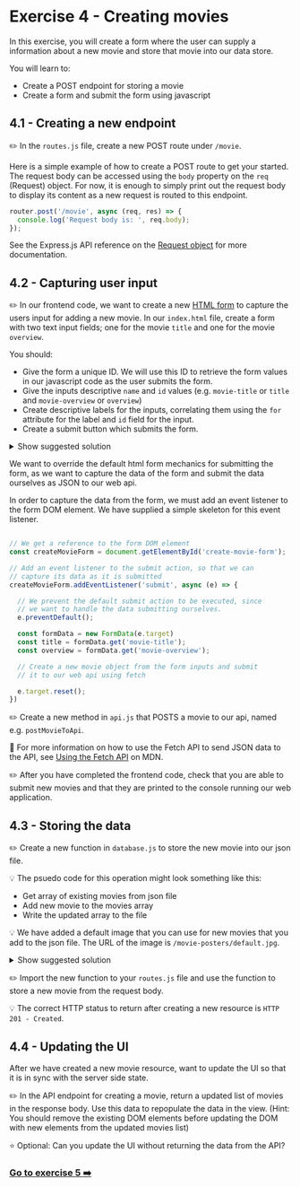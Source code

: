 # Exercise 4 - Creating movies

In this exercise, you will create a form where the user can supply a information about a new movie and store that movie into our data store. 

You will learn to:
- Create a POST endpoint for storing a movie 
- Create a form and submit the form using javascript

## 4.1 - Creating a new endpoint

:pencil2: In the `routes.js` file, create a new POST route under `/movie`.

Here is a simple example of how to create a POST route to get your started. The request body can be accessed using the `body` property on the `req` (Request) object. For now, it is enough to simply print out the request body to display its content as a new request is routed to this endpoint.
  
```javascript
router.post('/movie', async (req, res) => {
  console.log('Request body is: ', req.body);
});
```

See the Express.js API reference on the [Request object](https://expressjs.com/en/4x/api.html#req) for more documentation.

## 4.2 - Capturing user input

:pencil2: In our frontend code, we want to create a new [HTML form](https://developer.mozilla.org/en-US/docs/Learn/Forms) to capture the users input for adding a new movie.
In our `index.html` file, create a form with two text input fields; one for the movie `title` and one for the movie `overview`.

You should:
- Give the form a unique ID. We will use this ID to retrieve the form values in our javascript code as the user submits the form.
- Give the inputs descriptive `name` and `id` values (e.g. `movie-title` or `title` and `movie-overview` or `overview`)
- Create descriptive labels for the inputs, correlating them using the `for` attribute for the label and `id` field for the input.
- Create a submit button which submits the form.

<details>
  <summary>Show suggested solution</summary>

  ```html
  <form id="create-movie-form">
    <div class="input-container">
      <label for="movie-title">Title</label>
      <div class="flex">
        <input type="text" name="movie-title" id="movie-title"/>
      </div>
    </div>
    <div class="input-container">
      <label for="movie-overview">Overview</label>
        <div class="flex">
          <textarea type="text" name="movie-overview" id="movie-overview"></textarea>
        </div>
    </div>
    <input type="submit" value="Save" class="btn-submit" />
  </form>
  ```
</details>

We want to override the default html form mechanics for submitting the form, as we want to capture the data of the form and submit the data ourselves as JSON to our web api.

In order to capture the data from the form, we must add an event listener to the form DOM element. 
We have supplied a simple skeleton for this event listener.

```javascript

// We get a reference to the form DOM element
const createMovieForm = document.getElementById('create-movie-form');

// Add an event listener to the submit action, so that we can
// capture its data as it is submitted
createMovieForm.addEventListener('submit', async (e) => {

  // We prevent the default submit action to be executed, since
  // we want to handle the data submitting ourselves.
  e.preventDefault();

  const formData = new FormData(e.target)
  const title = formData.get('movie-title');
  const overview = formData.get('movie-overview');

  // Create a new movie object from the form inputs and submit 
  // it to our web api using fetch

  e.target.reset();
})
```

:pencil2: Create a new method in `api.js` that POSTS a movie to our api, named e.g. `postMovieToApi`.

:book: For more information on how to use the Fetch API to send JSON data to the API, see [Using the Fetch API](https://developer.mozilla.org/en-US/docs/Web/API/Fetch_API/Using_Fetch#uploading_json_data) on MDN.

:pencil2: After you have completed the frontend code, check that you are able to submit new movies and that they are printed to the console running our web application. 

## 4.3 - Storing the data

:pencil2: Create a new function in `database.js` to store the new movie into our json file. 

:bulb: The psuedo code for this operation might look something like this: 
- Get array of existing movies from json file
- Add new movie to the movies array
- Write the updated array to the file

:bulb: We have added a default image that you can use for new movies that you add to the json file. The URL of the image is `/movie-posters/default.jpg`.

<details>
  <summary>Show suggested solution</summary>

  ```javascript
  export const insertMovie = async (movie) => {
    const movies = await getMovies();
    const id = movies.length;
    const posterUrl = '/movie-posters/default.jpg';

    const updatedMovies = [...movies, {id, posterUrl, ...movie}];
    await fs.writeFile(dataFilePath, JSON.stringify(updatedMovies, null, 2));
  }
  ```
</details>

:pencil2: Import the new function to your `routes.js` file and use the function to store a new movie from the request body. 

:bulb: The correct HTTP status to return after creating a new resource is `HTTP 201 - Created`. 

## 4.4 - Updating the UI 

After we have created a new movie resource, want to update the UI so that it is in sync with the server side state. 

:pencil2: In the API endpoint for creating a movie, return a updated list of movies in the response body. Use this data to repopulate the data in the view. (Hint: You should remove the existing DOM elements before updating the DOM with new elements from the updated movies list)

:star: Optional: Can you update the UI without returning the data from the API? 

### [Go to exercise 5 :arrow_right:](../exercise-5/README.md)
